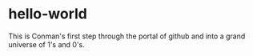 # hello-world
This is Conman's first step through the portal of github and into a grand universe of 1's and 0's. 
